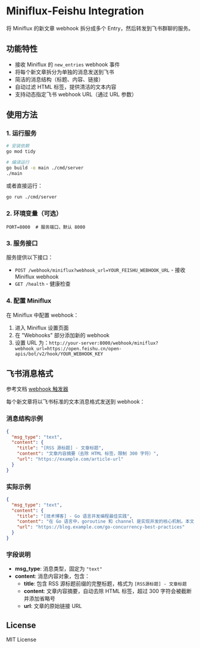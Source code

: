 # Miniflux-Feishu Integration

将 Miniflux 的新文章 webhook 拆分成多个 Entry，然后转发到飞书群聊的服务。

## 功能特性

- 接收 Miniflux 的 `new_entries` webhook 事件
- 将每个新文章拆分为单独的消息发送到飞书
- 简洁的消息结构（标题、内容、链接）
- 自动过滤 HTML 标签，提供清洁的文本内容
- 支持动态指定飞书 webhook URL（通过 URL 参数）

## 使用方法

### 1. 运行服务

```bash
# 安装依赖
go mod tidy

# 编译运行
go build -o main ./cmd/server
./main
```

或者直接运行：

```bash
go run ./cmd/server
```

### 2. 环境变量（可选）

```env
PORT=8000  # 服务端口，默认 8000
```

### 3. 服务接口

服务提供以下接口：

- `POST /webhook/miniflux?webhook_url=YOUR_FEISHU_WEBHOOK_URL` - 接收 Miniflux webhook
- `GET /health` - 健康检查

### 4. 配置 Miniflux

在 Miniflux 中配置 webhook：

1. 进入 Miniflux 设置页面
2. 在 "Webhooks" 部分添加新的 webhook
3. 设置 URL 为：`http://your-server:8000/webhook/miniflux?webhook_url=https://open.feishu.cn/open-apis/bot/v2/hook/YOUR_WEBHOOK_KEY`


## 飞书消息格式

参考文档 [webhook 触发器](https://www.feishu.cn/hc/zh-CN/articles/807992406756-webhook-%E8%A7%A6%E5%8F%91%E5%99%A8)

每个新文章将以飞书标准的文本消息格式发送到 webhook：

### 消息结构示例

```json
{
  "msg_type": "text",
  "content": {
    "title": "[RSS 源标题] - 文章标题",
    "content": "文章内容摘要（去除 HTML 标签，限制 300 字符）",
    "url": "https://example.com/article-url"
  }
}
```

### 实际示例

```json
{
  "msg_type": "text",
  "content": {
    "title": "[技术博客] - Go 语言并发编程最佳实践",
    "content": "在 Go 语言中，goroutine 和 channel 是实现并发的核心机制。本文将详细介绍如何正确使用这些特性来构建高效的并发程序...",
    "url": "https://blog.example.com/go-concurrency-best-practices"
  }
}
```

### 字段说明

- **msg_type**: 消息类型，固定为 `"text"`
- **content**: 消息内容对象，包含：
  - **title**: 包含 RSS 源标题前缀的完整标题，格式为 `[RSS源标题] - 文章标题`
  - **content**: 文章内容摘要，自动去除 HTML 标签，超过 300 字符会被截断并添加省略号
  - **url**: 文章的原始链接 URL

## License

MIT License
